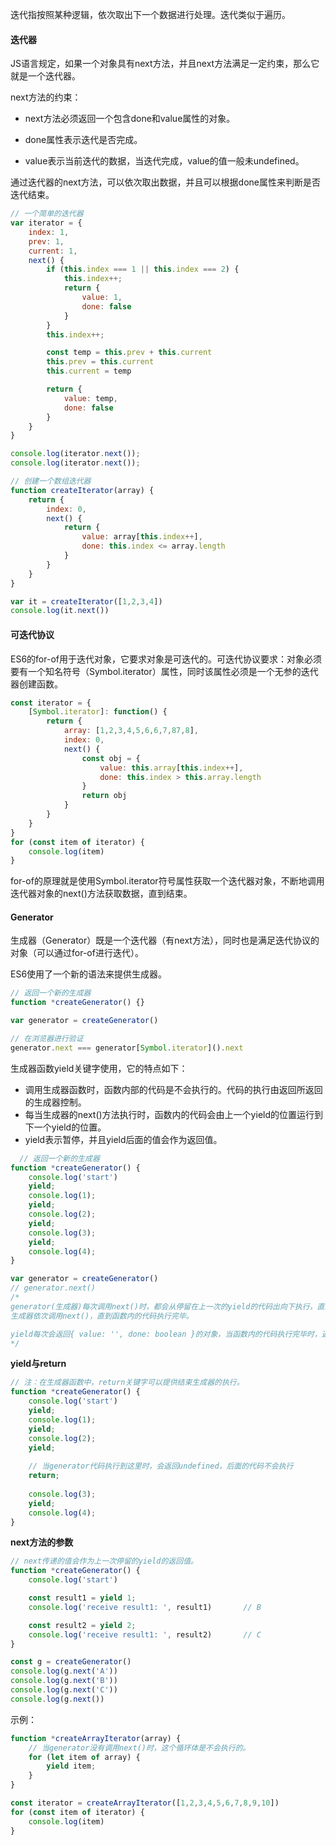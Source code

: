 迭代指按照某种逻辑，依次取出下一个数据进行处理。迭代类似于遍历。



#### 迭代器

JS语言规定，如果一个对象具有next方法，并且next方法满足一定约束，那么它就是一个迭代器。

next方法的约束：

- next方法必须返回一个包含done和value属性的对象。
- done属性表示迭代是否完成。

- value表示当前迭代的数据，当迭代完成，value的值一般未undefined。

通过迭代器的next方法，可以依次取出数据，并且可以根据done属性来判断是否迭代结束。

```js
// 一个简单的迭代器
var iterator = {
    index: 1,
    prev: 1,
    current: 1,
    next() {
        if (this.index === 1 || this.index === 2) {
            this.index++;
            return {
                value: 1,
                done: false
            }
        }
        this.index++;

        const temp = this.prev + this.current
        this.prev = this.current
        this.current = temp

        return {
            value: temp,
            done: false
        }
    }
}

console.log(iterator.next());
console.log(iterator.next());

// 创建一个数组迭代器
function createIterator(array) {
    return {
        index: 0,
        next() {
            return {
                value: array[this.index++],
                done: this.index <= array.length
            }
        }
    }
}

var it = createIterator([1,2,3,4])
console.log(it.next())
```



#### 可迭代协议

ES6的for-of用于迭代对象，它要求对象是可迭代的。可迭代协议要求：对象必须要有一个知名符号（Symbol.iterator）属性，同时该属性必须是一个无参的迭代器创建函数。

```js
const iterator = {
    [Symbol.iterator]: function() {
        return {
            array: [1,2,3,4,5,6,6,7,87,8],
            index: 0,
            next() {
                const obj = {
                    value: this.array[this.index++],
                    done: this.index > this.array.length
                }
                return obj
            }
        }
    }
}
for (const item of iterator) {
    console.log(item)
}
```

for-of的原理就是使用Symbol.iterator符号属性获取一个迭代器对象，不断地调用迭代器对象的next()方法获取数据，直到结束。





#### Generator

生成器（Generator）既是一个迭代器（有next方法），同时也是满足迭代协议的对象（可以通过for-of进行迭代）。

ES6使用了一个新的语法来提供生成器。

```js
// 返回一个新的生成器
function *createGenerator() {}

var generator = createGenerator()

// 在浏览器进行验证
generator.next === generator[Symbol.iterator]().next
```





生成器函数yield关键字使用，它的特点如下：

- 调用生成器函数时，函数内部的代码是不会执行的。代码的执行由返回所返回的生成器控制。
- 每当生成器的next()方法执行时，函数内的代码会由上一个yield的位置运行到下一个yield的位置。
- yield表示暂停，并且yield后面的值会作为返回值。

```js
  // 返回一个新的生成器
function *createGenerator() {
    console.log('start')
    yield;
    console.log(1);
    yield;
    console.log(2);
    yield;
    console.log(3);
    yield;
    console.log(4);
}

var generator = createGenerator()
// generator.next()
/*
generator(生成器)每次调用next()时，都会从停留在上一次的yield的代码出向下执行，直到碰到下一个yield停止。
生成器依次调用next()，直到函数内的代码执行完毕。

yield每次会返回{ value: '', done: boolean }的对象，当函数内的代码执行完毕时，返回{ done: true, value: undefined }的对象。
*/
```



**yield与return**

```js
// 注：在生成器函数中，return关键字可以提供结束生成器的执行。
function *createGenerator() {
    console.log('start')
    yield;
    console.log(1);
    yield;
    console.log(2);
    yield;
    
    // 当generator代码执行到这里时，会返回undefined，后面的代码不会执行
    return;
    
    console.log(3);
    yield;
    console.log(4);
}
```



**next方法的参数**

```js
// next传递的值会作为上一次停留的yield的返回值。
function *createGenerator() {
    console.log('start')

    const result1 = yield 1;
    console.log('receive result1: ', result1)       // B

    const result2 = yield 2;
    console.log('receive result1: ', result2)       // C
}

const g = createGenerator()
console.log(g.next('A'))
console.log(g.next('B'))
console.log(g.next('C'))
console.log(g.next())
```







示例：

```js
function *createArrayIterator(array) {
    // 当generator没有调用next()时，这个循环体是不会执行的。
    for (let item of array) {
        yield item;
    }
}

const iterator = createArrayIterator([1,2,3,4,5,6,7,8,9,10])
for (const item of iterator) {
    console.log(item)        
}
```













